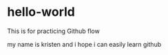 # hello-world
This is for practicing Github flow

my name is kristen and i hope i can easily learn github
